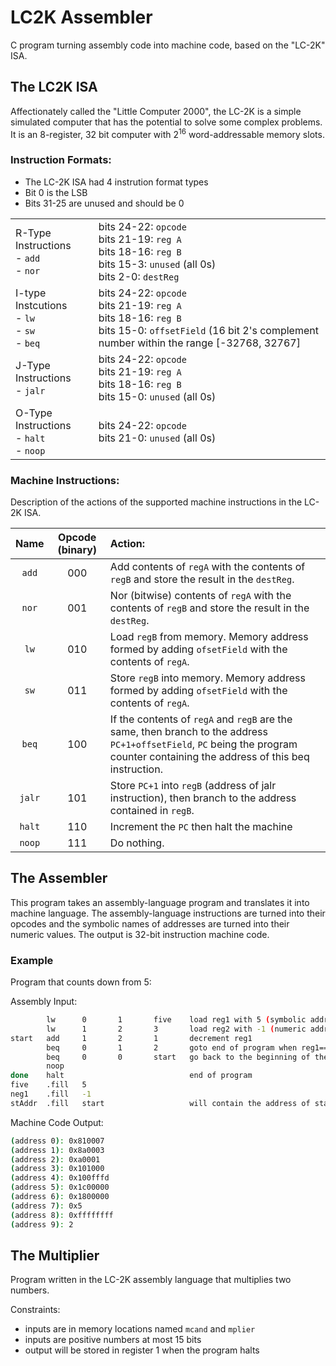 # LC2K Assembler
C program turning assembly code into machine code, based on the "LC-2K" ISA. 

## The LC2K ISA
Affectionately called the "Little Computer 2000", the LC-2K is a simple simulated computer that has the potential to solve some complex problems. It is an 8-register, 32 bit computer with 2<sup>16</sup> word-addressable memory slots.

### Instruction Formats:
- The LC-2K ISA had 4 instrution format types
- Bit 0 is the LSB
- Bits 31-25 are unused and should be 0

| | |
:--- | :---
R-Type Instructions <br> - ```add``` <br>-  ```nor``` | bits 24-22: ```opcode``` <br> bits 21-19: ```reg A``` <br> bits 18-16: ```reg B``` <br> bits 15-3: ```unused``` (all 0s) <br> bits 2-0: ```destReg```
I-type Instcutions <br> - ```lw```<br> - ```sw```<br> -  ```beq```| bits 24-22: ```opcode``` <br> bits 21-19: ```reg A``` <br> bits 18-16: ```reg B``` <br> bits 15-0: ```offsetField``` (16 bit 2's complement number within the range [-32768, 32767]
J-Type Instructions <br> - ```jalr``` | bits 24-22: ```opcode``` <br> bits 21-19: ```reg A``` <br> bits 18-16: ```reg B``` <br> bits 15-0: ```unused``` (all 0s)
O-Type Instructions <br> - ```halt```<br>- ```noop``` | bits 24-22: ```opcode``` <br> bits 21-0: ```unused``` (all 0s)


### Machine Instructions:
Description of the actions of the supported machine instructions in the LC-2K ISA. 

Name | Opcode (binary) | Action:
:---: | :---: | :---
```add``` | 000 | Add contents of ```regA``` with the contents of ```regB``` and store the result in the ```destReg```. 
```nor``` | 001 | Nor (bitwise) contents of ```regA``` with the contents of ```regB``` and store the result in the ```destReg```. 
```lw``` | 010 | Load ```regB``` from memory. Memory address formed by adding ```ofsetField``` with the contents of ```regA```. 
```sw``` | 011 | Store ```regB``` into memory. Memory address formed by adding ```ofsetField``` with the contents of ```regA```.
```beq``` | 100 | If the contents of ```regA``` and ```regB``` are the same, then branch to the address ```PC+1+offsetField```, ```PC``` being the program counter containing the address of this beq instruction.
```jalr``` | 101 | Store ```PC+1``` into ```regB``` (address of jalr instruction), then branch to the address contained in ```regB```. 
```halt``` | 110 | Increment the ```PC``` then halt the machine
```noop``` | 111 | Do nothing.



## The Assembler

This program takes an assembly-language program and translates it into machine language. The assembly-language instructions are turned into their opcodes and the symbolic names of addresses are turned into their numeric values. The output is 32-bit instruction machine code. 

### Example 
Program that counts down from 5:

Assembly Input:
```bash
        lw      0       1       five    load reg1 with 5 (symbolic address)
        lw      1       2       3       load reg2 with -1 (numeric address)
start   add     1       2       1       decrement reg1
        beq     0       1       2       goto end of program when reg1==0
        beq     0       0       start   go back to the beginning of the loop
        noop
done    halt                            end of program
five    .fill   5
neg1    .fill   -1
stAddr  .fill   start                   will contain the address of start (2)

```
Machine Code Output: 
```bash
(address 0): 0x810007
(address 1): 0x8a0003
(address 2): 0xa0001
(address 3): 0x101000
(address 4): 0x100fffd
(address 5): 0x1c00000
(address 6): 0x1800000
(address 7): 0x5
(address 8): 0xffffffff
(address 9): 2

```


## The Multiplier
Program written in the LC-2K assembly language that multiplies two numbers. 

Constraints:
- inputs are in memory locations named ```mcand``` and ```mplier```
- inputs are positive numbers at most 15 bits
- output will be stored in register 1 when the program halts
